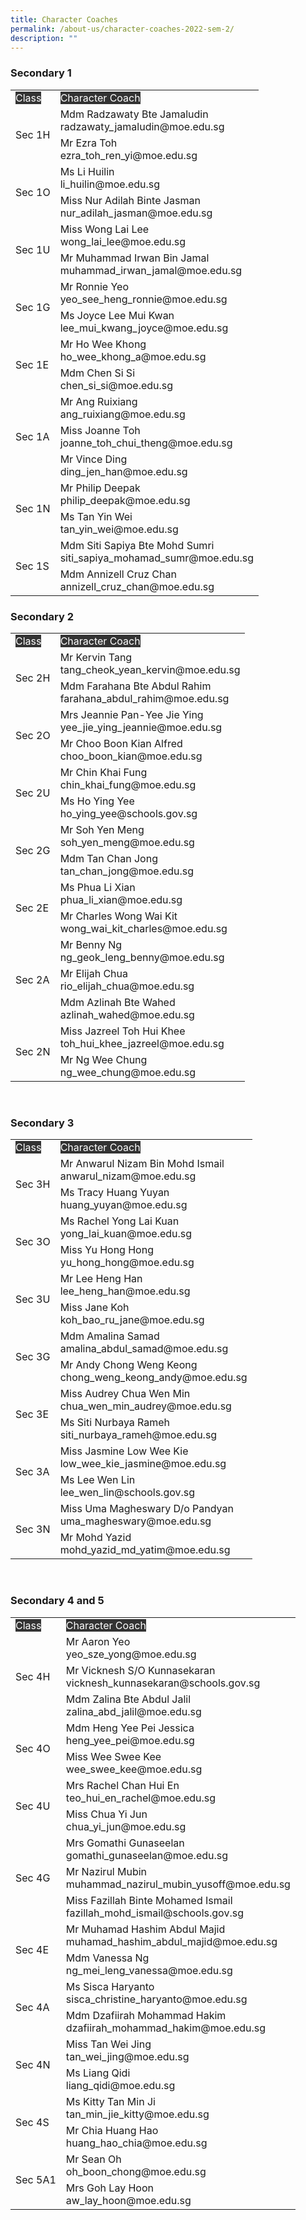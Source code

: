 ```yaml
---
title: Character Coaches
permalink: /about-us/character-coaches-2022-sem-2/
description: ""
---
```

<h3 id="secondary-1">Secondary 1</h3>
<div class="horizontal-scroll">
<table class="tg">
<tbody>
<tr>
<td class="tg-2705"><span style="background-color: #333333; color: #ffffff;">Class</span></td>
<td class="tg-2705"><span style="background-color: #333333; color: #ffffff;">Character Coach</span></td>
</tr>
<tr>
<td class="tg-2rp9" rowspan="2">Sec 1H</td>
<td class="tg-2rp9">Mdm Radzawaty Bte Jamaludin<br>radzawaty_jamaludin@moe.edu.sg</td>
</tr>
<tr>
<td class="tg-2rp9">Mr Ezra Toh<br>ezra_toh_ren_yi@moe.edu.sg</td>
</tr>
<tr>
<td class="tg-2rp9" rowspan="2">Sec 1O</td>
<td class="tg-2rp9">Ms Li Huilin<br>li_huilin@moe.edu.sg</td>
</tr>
<tr>
<td class="tg-2rp9">Miss Nur Adilah Binte Jasman<br>nur_adilah_jasman@moe.edu.sg</td>
</tr>
<tr>
<td class="tg-2rp9" rowspan="2">Sec 1U</td>
<td class="tg-2rp9">Miss Wong Lai Lee<br>wong_lai_lee@moe.edu.sg</td>
</tr>
<tr>
<td class="tg-2rp9">Mr Muhammad Irwan Bin Jamal<br>muhammad_irwan_jamal@moe.edu.sg</td>
</tr>
<tr>
<td class="tg-2rp9" rowspan="2">Sec 1G</td>
<td class="tg-2rp9">Mr Ronnie Yeo<br>yeo_see_heng_ronnie@moe.edu.sg</td>
</tr>
<tr>
<td class="tg-2rp9">Ms Joyce Lee Mui Kwan<br>lee_mui_kwang_joyce@moe.edu.sg</td>
</tr>
<tr>
<td class="tg-2rp9" rowspan="2">Sec 1E</td>
<td class="tg-2rp9">Mr Ho Wee Khong<br>ho_wee_khong_a@moe.edu.sg</td>
</tr>
<tr>
<td class="tg-2rp9">Mdm Chen Si Si<br>chen_si_si@moe.edu.sg</td>
</tr>
<tr>
<td class="tg-2rp9" rowspan="3">Sec 1A</td>
<td class="tg-2rp9">Mr Ang Ruixiang<br>ang_ruixiang@moe.edu.sg</td>
</tr>
<tr>
<td class="tg-2rp9">Miss Joanne Toh<br>joanne_toh_chui_theng@moe.edu.sg</td>
</tr>
<tr>
<td class="tg-2rp9">Mr Vince Ding<br>ding_jen_han@moe.edu.sg</td>
</tr>
<tr>
<td class="tg-2rp9" rowspan="2">Sec 1N</td>
<td class="tg-2rp9">Mr Philip Deepak<br>philip_deepak@moe.edu.sg</td>
</tr>
<tr>
<td class="tg-2rp9">Ms Tan Yin Wei<br>tan_yin_wei@moe.edu.sg</td>
</tr>
<tr>
<td class="tg-2rp9" rowspan="2">Sec 1S</td>
<td class="tg-2rp9">Mdm Siti Sapiya Bte Mohd Sumri<br>siti_sapiya_mohamad_sumr@moe.edu.sg</td>
</tr>
<tr>
<td class="tg-2rp9">Mdm Annizell Cruz Chan<br>annizell_cruz_chan@moe.edu.sg</td>
</tr>
</tbody>
</table>
</div>

<h3 id="secondary-2">Secondary 2</h3>
<table class="tg">
<tbody>
<tr>
<td class="tg-2705"><span style="background-color: #333333; color: #ffffff;">Class</span></td>
<td class="tg-2705"><span style="background-color: #333333; color: #ffffff;">Character Coach</span></td>
</tr>
<tr>
<td class="tg-2rp9" rowspan="2">Sec 2H</td>
<td class="tg-2rp9">Mr Kervin Tang<br>tang_cheok_yean_kervin@moe.edu.sg</td>
</tr>
<tr>
<td class="tg-2rp9">Mdm Farahana Bte Abdul Rahim<br>farahana_abdul_rahim@moe.edu.sg</td>
</tr>
<tr>
<td class="tg-2rp9" rowspan="2">Sec 2O</td>
<td class="tg-2rp9">Mrs Jeannie Pan-Yee Jie Ying<br>yee_jie_ying_jeannie@moe.edu.sg</td>
</tr>
<tr>
<td class="tg-2rp9">Mr Choo Boon Kian Alfred<br>choo_boon_kian@moe.edu.sg</td>
</tr>
<tr>
<td class="tg-2rp9" rowspan="2">Sec 2U</td>
<td class="tg-2rp9">Mr Chin Khai Fung<br>chin_khai_fung@moe.edu.sg</td>
</tr>
<tr>
<td class="tg-2rp9">Ms Ho Ying Yee<br>ho_ying_yee@schools.gov.sg</td>
</tr>
<tr>
<td class="tg-2rp9" rowspan="2">Sec 2G</td>
<td class="tg-2rp9">Mr Soh Yen Meng<br>soh_yen_meng@moe.edu.sg</td>
</tr>
<tr>
<td class="tg-2rp9">Mdm Tan Chan Jong<br>tan_chan_jong@moe.edu.sg</td>
</tr>
<tr>
<td class="tg-2rp9" rowspan="2">Sec 2E</td>
<td class="tg-2rp9">Ms Phua Li Xian<br>phua_li_xian@moe.edu.sg</td>
</tr>
<tr>
<td class="tg-2rp9">Mr Charles Wong Wai Kit<br>wong_wai_kit_charles@moe.edu.sg</td>
</tr>
<tr>
<td class="tg-2rp9" rowspan="3">Sec 2A</td>
<td class="tg-2rp9">Mr Benny Ng<br>ng_geok_leng_benny@moe.edu.sg</td>
</tr>
<tr>
<td class="tg-2rp9">Mr Elijah Chua<br>rio_elijah_chua@moe.edu.sg</td>
</tr>
<tr>
<td class="tg-2rp9">Mdm Azlinah Bte Wahed<br>azlinah_wahed@moe.edu.sg</td>
</tr>
<tr>
<td class="tg-2rp9" rowspan="2">Sec 2N</td>
<td class="tg-2rp9">Miss Jazreel Toh Hui Khee<br>toh_hui_khee_jazreel@moe.edu.sg</td>
</tr>
<tr>
<td class="tg-2rp9">Mr Ng Wee Chung<br>ng_wee_chung@moe.edu.sg</td>
</tr>
</tbody>
</table>
<div class="horizontal-scroll">&nbsp;</div>

<h3 id="secondary-3">Secondary 3</h3>
<table class="tg">
<tbody>
<tr>
<td class="tg-2705"><span style="color: #ffffff; background-color: #333333;">Class</span></td>
<td class="tg-2705"><span style="color: #ffffff; background-color: #333333;">Character Coach</span></td>
</tr>
<tr>
<td class="tg-2rp9" rowspan="2">Sec 3H</td>
<td class="tg-2rp9">Mr Anwarul Nizam Bin Mohd Ismail<br>anwarul_nizam@moe.edu.sg</td>
</tr>
<tr>
<td class="tg-2rp9">Ms Tracy Huang Yuyan<br>huang_yuyan@moe.edu.sg</td>
</tr>
<tr>
<td class="tg-2rp9" rowspan="2">Sec 3O</td>
<td class="tg-2rp9">Ms Rachel Yong Lai Kuan<br>yong_lai_kuan@moe.edu.sg</td>
</tr>
<tr>
<td class="tg-2rp9">Miss Yu Hong Hong<br>yu_hong_hong@moe.edu.sg</td>
</tr>
<tr>
<td class="tg-2rp9" rowspan="2">Sec 3U</td>
<td class="tg-2rp9">Mr Lee Heng Han<br>lee_heng_han@moe.edu.sg</td>
</tr>
<tr>
<td class="tg-2rp9">Miss Jane Koh<br>koh_bao_ru_jane@moe.edu.sg</td>
</tr>
<tr>
<td class="tg-2rp9" rowspan="2">Sec 3G</td>
<td class="tg-2rp9">Mdm Amalina Samad<br>amalina_abdul_samad@moe.edu.sg</td>
</tr>
<tr>
<td class="tg-2rp9">Mr Andy Chong Weng Keong<br>chong_weng_keong_andy@moe.edu.sg</td>
</tr>
<tr>
<td class="tg-2rp9" rowspan="2">Sec 3E</td>
<td class="tg-2rp9">Miss Audrey Chua Wen Min<br>chua_wen_min_audrey@moe.edu.sg</td>
</tr>
<tr>
<td class="tg-2rp9">Ms Siti Nurbaya Rameh<br>siti_nurbaya_rameh@moe.edu.sg</td>
</tr>
<tr>
<td class="tg-2rp9" rowspan="2">Sec 3A</td>
<td class="tg-2rp9">Miss Jasmine Low Wee Kie<br>low_wee_kie_jasmine@moe.edu.sg</td>
</tr>
<tr>
<td class="tg-2rp9">Ms Lee Wen Lin<br>lee_wen_lin@schools.gov.sg</td>
</tr>
<tr>
<td class="tg-2rp9" rowspan="2">Sec 3N</td>
<td class="tg-2rp9">Miss Uma Magheswary D/o Pandyan<br>uma_magheswary@moe.edu.sg</td>
</tr>
<tr>
<td class="tg-2rp9">Mr Mohd Yazid<br>mohd_yazid_md_yatim@moe.edu.sg</td>
</tr>
</tbody>
</table>
<div class="horizontal-scroll">&nbsp;</div>

<h3 id="secondary-4">Secondary 4 and 5</h3>
<table class="tg">
<tbody>
<tr>
<td class="tg-2705"><span style="color: #ffffff; background-color: #333333;">Class</span></td>
<td class="tg-2705"><span style="color: #ffffff; background-color: #333333;">Character Coach</span></td>
</tr>
<tr>
<td class="tg-2rp9" rowspan="3">Sec 4H</td>
<td class="tg-2rp9">Mr Aaron Yeo<br>yeo_sze_yong@moe.edu.sg</td>
</tr>
<tr>
<td class="tg-2rp9">Mr Vicknesh S/O Kunnasekaran<br>vicknesh_kunnasekaran@schools.gov.sg</td>
</tr>
<tr>
<td class="tg-2rp9">Mdm Zalina Bte Abdul Jalil<br>zalina_abd_jalil@moe.edu.sg</td>
</tr>
<tr>
<td class="tg-2rp9" rowspan="2">Sec 4O</td>
<td class="tg-2rp9">Mdm Heng Yee Pei Jessica<br>heng_yee_pei@moe.edu.sg</td>
</tr>
<tr>
<td class="tg-2rp9">Miss Wee Swee Kee<br>wee_swee_kee@moe.edu.sg</td>
</tr>
<tr>
<td class="tg-2rp9" rowspan="2">Sec 4U</td>
<td class="tg-2rp9">Mrs Rachel Chan Hui En<br>teo_hui_en_rachel@moe.edu.sg</td>
</tr>
<tr>
<td class="tg-2rp9">Miss Chua Yi Jun<br>chua_yi_jun@moe.edu.sg</td>
</tr>
<tr>
<td class="tg-2rp9" rowspan="3">Sec 4G</td>
<td class="tg-2rp9">Mrs Gomathi Gunaseelan<br>gomathi_gunaseelan@moe.edu.sg</td>
</tr>
<tr>
<td class="tg-2rp9">Mr Nazirul Mubin<br>muhammad_nazirul_mubin_yusoff@moe.edu.sg</td>
</tr>
<tr>
<td class="tg-2rp9">Miss Fazillah Binte Mohamed Ismail<br>fazillah_mohd_ismail@schools.gov.sg</td>
</tr>
<tr>
<td class="tg-2rp9" rowspan="2">Sec 4E</td>
<td class="tg-2rp9">Mr Muhamad Hashim Abdul Majid<br>muhamad_hashim_abdul_majid@moe.edu.sg</td>
</tr>
<tr>
<td class="tg-2rp9">Mdm Vanessa Ng<br>ng_mei_leng_vanessa@moe.edu.sg</td>
</tr>
<tr>
<td class="tg-2rp9" rowspan="2">Sec 4A</td>
<td class="tg-2rp9">Ms Sisca Haryanto<br>sisca_christine_haryanto@moe.edu.sg</td>
</tr>
<tr>
<td class="tg-2rp9">Mdm Dzafiirah Mohammad Hakim<br>dzafiirah_mohammad_hakim@moe.edu.sg</td>
</tr>
<tr>
<td class="tg-2rp9" rowspan="2">Sec 4N</td>
<td class="tg-2rp9">Miss Tan Wei Jing<br>tan_wei_jing@moe.edu.sg</td>
</tr>
<tr>
<td class="tg-2rp9">Ms Liang Qidi<br>liang_qidi@moe.edu.sg</td>
</tr>
<tr>
<td class="tg-2rp9" rowspan="2">Sec 4S</td>
<td class="tg-2rp9">Ms Kitty Tan Min Ji<br>tan_min_jie_kitty@moe.edu.sg</td>
</tr>
<tr>
<td class="tg-2rp9">Mr Chia Huang Hao<br>huang_hao_chia@moe.edu.sg</td>
</tr>
<tr>
<td class="tg-2rp9" rowspan="2">Sec 5A1</td>
<td class="tg-2rp9">Mr Sean Oh<br>oh_boon_chong@moe.edu.sg</td>
</tr>
<tr>
<td class="tg-2rp9">Mrs Goh Lay Hoon<br>aw_lay_hoon@moe.edu.sg</td>
</tr>
</tbody>
</table>
<div class="horizontal-scroll">&nbsp;</div>